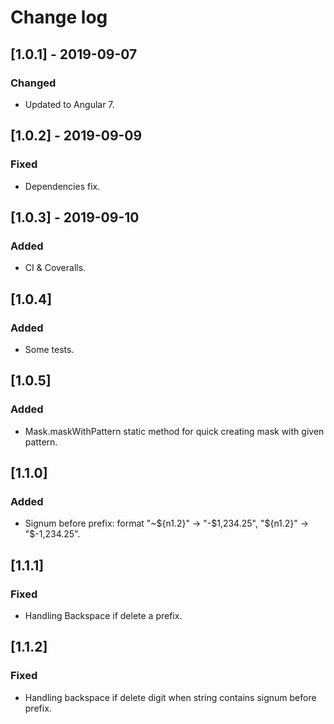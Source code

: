 # Change log


## [1.0.1] - 2019-09-07

### Changed

- Updated to Angular 7.

## [1.0.2] - 2019-09-09

### Fixed

- Dependencies fix.

## [1.0.3] - 2019-09-10

### Added

- CI & Coveralls.

## [1.0.4]

### Added

- Some tests.

## [1.0.5]

### Added

- Mask.maskWithPattern static method for quick creating mask with given pattern.

## [1.1.0]

### Added

- Signum before prefix: format "~${n1.2}" -> "-$1,234.25", "${n1.2}" -> "$-1,234.25".

## [1.1.1]

### Fixed

- Handling Backspace if delete a prefix.

## [1.1.2]

### Fixed

- Handling backspace if delete digit when string contains signum before prefix.
